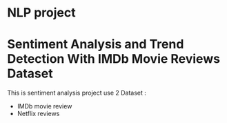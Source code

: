 # NLP project

# Sentiment Analysis and Trend Detection With IMDb Movie Reviews Dataset

This is sentiment analysis project use 2 Dataset :
- IMDb movie review 
- Netflix reviews 
